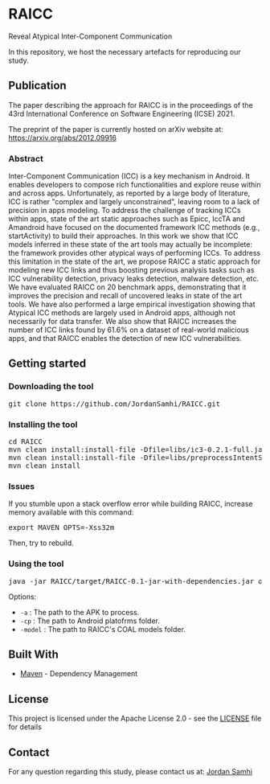 # RAICC
Reveal Atypical Inter-Component Communication

In this repository, we host the necessary artefacts for reproducing our study.

## Publication

The paper describing the approach for RAICC is in the proceedings of the 43rd International Conference on Software Engineering (ICSE) 2021.

The preprint of the paper is currently hosted on arXiv website at: https://arxiv.org/abs/2012.09916

### Abstract

Inter-Component Communication (ICC) is a key mechanism in Android. It enables developers to compose rich functionalities and explore reuse within and across apps. Unfortunately, as reported by a large body of literature, ICC is rather "complex and largely unconstrained", leaving room to a lack of precision in apps modeling. To address the challenge of tracking ICCs within apps, state of the art static approaches such as Epicc, IccTA and Amandroid have focused on the documented framework ICC methods (e.g., startActivity) to build their approaches. In this work we show that ICC models inferred in these state of the art tools may actually be incomplete: the framework provides other atypical ways of performing ICCs. To address this limitation in the state of the art, we propose RAICC a static approach for modeling new ICC links and thus boosting previous analysis tasks such as ICC vulnerability detection, privacy leaks detection, malware detection, etc. We have evaluated RAICC on 20 benchmark apps, demonstrating that it improves the precision and recall of uncovered leaks in state of the art tools. We have also performed a large empirical investigation showing that Atypical ICC methods are largely used in Android apps, although not necessarily for data transfer. We also show that RAICC increases the number of ICC links found by 61.6% on a dataset of real-world malicious apps, and that RAICC enables the detection of new ICC vulnerabilities. 

## Getting started

### Downloading the tool

<pre>
git clone https://github.com/JordanSamhi/RAICC.git
</pre>

### Installing the tool

<pre>
cd RAICC
mvn clean install:install-file -Dfile=libs/ic3-0.2.1-full.jar -DgroupId=edu.psu.cse.siis -DartifactId=ic3 -Dversion=0.2.1 -Dpackaging=jar
mvn clean install:install-file -Dfile=libs/preprocessIntentSender-0.1.jar -DgroupId=lu.uni.trux -DartifactId=preprocessIntentSender -Dversion=0.1 -Dpackaging=jar
mvn clean install
</pre>

### Issues

If you stumble upon a stack overflow error while building RAICC, increase memory available with this command:

<pre>
export MAVEN_OPTS=-Xss32m
</pre>

Then, try to rebuild.

### Using the tool

<pre>
java -jar RAICC/target/RAICC-0.1-jar-with-dependencies.jar <i>options</i>
</pre>

Options:

* ```-a``` : The path to the APK to process.
* ```-cp``` : The path to Android platofrms folder.
* ```-model``` : The path to RAICC's COAL models folder.

## Built With

* [Maven](https://maven.apache.org/) - Dependency Management

## License

This project is licensed under the Apache License 2.0 - see the [LICENSE](LICENSE) file for details

## Contact

For any question regarding this study, please contact us at:
[Jordan Samhi](mailto:jordan.samhi@uni.lu)
